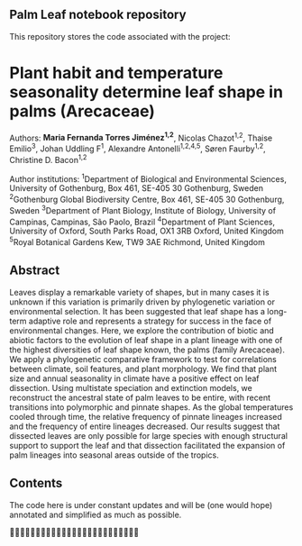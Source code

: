 Palm Leaf notebook repository
-------------

This repository stores the code associated with the project:

**Plant habit and temperature seasonality determine leaf shape in palms (Arecaceae)**
=============

Authors: **Maria Fernanda Torres Jiménez<sup>1,2</sup>**, Nicolas Chazot<sup>1,2</sup>, Thaise Emilio<sup>3</sup>, Johan Uddling F<sup>1</sup>, Alexandre Antonelli<sup>1,2,4,5</sup>, Søren Faurby<sup>1,2</sup>, Christine D. Bacon<sup>1,2</sup>


Author institutions:
<sup>1</sup>Department of Biological and Environmental Sciences, University of Gothenburg, Box 461, SE-405 30 Gothenburg, Sweden
<sup>2</sup>Gothenburg Global Biodiversity Centre, Box 461, SE-405 30 Gothenburg, Sweden
<sup>3</sup>Department of Plant Biology, Institute of Biology, University of Campinas, Campinas, São Paolo, Brazil
<sup>4</sup>Department of Plant Sciences, University of Oxford, South Parks Road, OX1 3RB Oxford, United Kingdom
<sup>5</sup>Royal Botanical Gardens Kew, TW9 3AE Richmond, United Kingdom


Abstract
-------------

Leaves display a remarkable variety of shapes, but in many cases it is unknown if this variation is primarily driven by phylogenetic variation or environmental selection. It has been suggested that leaf shape has a long-term adaptive role and represents a strategy for success in the face of environmental changes. Here, we explore the contribution of biotic and abiotic factors to the evolution of leaf shape in a plant lineage with one of the highest diversities of leaf shape known, the palms (family Arecaceae). We apply a phylogenetic comparative framework to test for correlations between climate, soil features, and plant morphology. We find that plant size and annual seasonality in climate have a positive effect on leaf dissection. Using multistate speciation and extinction models, we reconstruct the ancestral state of palm leaves to be entire, with recent transitions into polymorphic and pinnate shapes. As the global temperatures cooled through time, the relative frequency of pinnate lineages increased and the frequency of entire lineages decreased. Our results suggest that dissected leaves are only possible for large species with enough structural support to support the leaf and that dissection facilitated the expansion of palm lineages into seasonal areas outside of the tropics.


Contents
-------------


The code here is under constant updates and will be (one would hope) annotated and simplified as much as possible.

:palm_tree::palm_tree::palm_tree::palm_tree::palm_tree::palm_tree::palm_tree::palm_tree::palm_tree::palm_tree::palm_tree::palm_tree::palm_tree::palm_tree::palm_tree::palm_tree::palm_tree::palm_tree::palm_tree::palm_tree::palm_tree::palm_tree::palm_tree::palm_tree::palm_tree:
